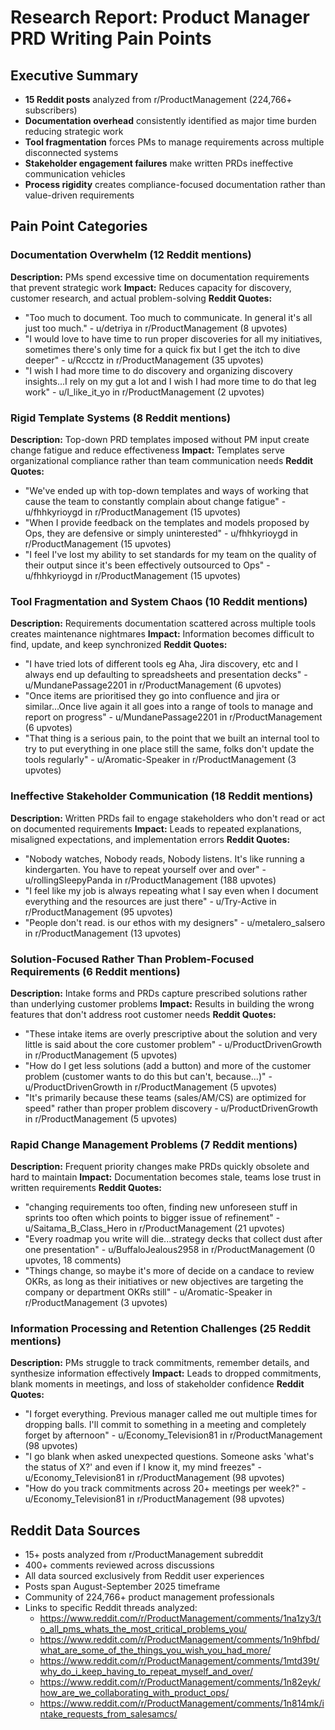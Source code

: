 # Research Report: Product Manager PRD Writing Pain Points

## Executive Summary
- **15 Reddit posts** analyzed from r/ProductManagement (224,766+ subscribers)
- **Documentation overhead** consistently identified as major time burden reducing strategic work
- **Tool fragmentation** forces PMs to manage requirements across multiple disconnected systems
- **Stakeholder engagement failures** make written PRDs ineffective communication vehicles
- **Process rigidity** creates compliance-focused documentation rather than value-driven requirements

## Pain Point Categories

### Documentation Overwhelm (12 Reddit mentions)
**Description:** PMs spend excessive time on documentation requirements that prevent strategic work
**Impact:** Reduces capacity for discovery, customer research, and actual problem-solving
**Reddit Quotes:**
- "Too much to document. Too much to communicate. In general it's all just too much." - u/detriya in r/ProductManagement (8 upvotes)
- "I would love to have time to run proper discoveries for all my initiatives, sometimes there's only time for a quick fix but I get the itch to dive deeper" - u/Rccctz in r/ProductManagement (35 upvotes)
- "I wish I had more time to do discovery and organizing discovery insights...I rely on my gut a lot and I wish I had more time to do that leg work" - u/I_like_it_yo in r/ProductManagement (2 upvotes)

### Rigid Template Systems (8 Reddit mentions)  
**Description:** Top-down PRD templates imposed without PM input create change fatigue and reduce effectiveness
**Impact:** Templates serve organizational compliance rather than team communication needs
**Reddit Quotes:**
- "We've ended up with top-down templates and ways of working that cause the team to constantly complain about change fatigue" - u/fhhkyrioygd in r/ProductManagement (15 upvotes)
- "When I provide feedback on the templates and models proposed by Ops, they are defensive or simply uninterested" - u/fhhkyrioygd in r/ProductManagement (15 upvotes)
- "I feel I've lost my ability to set standards for my team on the quality of their output since it's been effectively outsourced to Ops" - u/fhhkyrioygd in r/ProductManagement (15 upvotes)

### Tool Fragmentation and System Chaos (10 Reddit mentions)
**Description:** Requirements documentation scattered across multiple tools creates maintenance nightmares
**Impact:** Information becomes difficult to find, update, and keep synchronized
**Reddit Quotes:**
- "I have tried lots of different tools eg Aha, Jira discovery, etc and I always end up defaulting to spreadsheets and presentation decks" - u/MundanePassage2201 in r/ProductManagement (6 upvotes)
- "Once items are prioritised they go into confluence and jira or similar...Once live again it all goes into a range of tools to manage and report on progress" - u/MundanePassage2201 in r/ProductManagement (6 upvotes)
- "That thing is a serious pain, to the point that we built an internal tool to try to put everything in one place still the same, folks don't update the tools regularly" - u/Aromatic-Speaker in r/ProductManagement (3 upvotes)

### Ineffective Stakeholder Communication (18 Reddit mentions)
**Description:** Written PRDs fail to engage stakeholders who don't read or act on documented requirements
**Impact:** Leads to repeated explanations, misaligned expectations, and implementation errors
**Reddit Quotes:**
- "Nobody watches, Nobody reads, Nobody listens. It's like running a kindergarten. You have to repeat yourself over and over" - u/rollingSleepyPanda in r/ProductManagement (188 upvotes)
- "I feel like my job is always repeating what I say even when I document everything and the resources are just there" - u/Try-Active in r/ProductManagement (95 upvotes)
- "People don't read. is our ethos with my designers" - u/metalero_salsero in r/ProductManagement (13 upvotes)

### Solution-Focused Rather Than Problem-Focused Requirements (6 Reddit mentions)
**Description:** Intake forms and PRDs capture prescribed solutions rather than underlying customer problems
**Impact:** Results in building the wrong features that don't address root customer needs
**Reddit Quotes:**
- "These intake items are overly prescriptive about the solution and very little is said about the core customer problem" - u/ProductDrivenGrowth in r/ProductManagement (5 upvotes)
- "How do I get less solutions (add a button) and more of the customer problem (customer wants to do this but can't, because...)" - u/ProductDrivenGrowth in r/ProductManagement (5 upvotes)
- "It's primarily because these teams (sales/AM/CS) are optimized for speed" rather than proper problem discovery - u/ProductDrivenGrowth in r/ProductManagement (5 upvotes)

### Rapid Change Management Problems (7 Reddit mentions)
**Description:** Frequent priority changes make PRDs quickly obsolete and hard to maintain
**Impact:** Documentation becomes stale, teams lose trust in written requirements
**Reddit Quotes:**
- "changing requirements too often, finding new unforeseen stuff in sprints too often which points to bigger issue of refinement" - u/Saitama_B_Class_Hero in r/ProductManagement (21 upvotes)
- "Every roadmap you write will die...strategy decks that collect dust after one presentation" - u/BuffaloJealous2958 in r/ProductManagement (0 upvotes, 18 comments)
- "Things change, so maybe it's more of decide on a candace to review OKRs, as long as their initiatives or new objectives are targeting the company or department OKRs still" - u/Aromatic-Speaker in r/ProductManagement (3 upvotes)

### Information Processing and Retention Challenges (25 Reddit mentions)
**Description:** PMs struggle to track commitments, remember details, and synthesize information effectively
**Impact:** Leads to dropped commitments, blank moments in meetings, and loss of stakeholder confidence
**Reddit Quotes:**
- "I forget everything. Previous manager called me out multiple times for dropping balls. I'll commit to something in a meeting and completely forget by afternoon" - u/Economy_Television81 in r/ProductManagement (98 upvotes)
- "I go blank when asked unexpected questions. Someone asks 'what's the status of X?' and even if I know it, my mind freezes" - u/Economy_Television81 in r/ProductManagement (98 upvotes)
- "How do you track commitments across 20+ meetings per week?" - u/Economy_Television81 in r/ProductManagement (98 upvotes)

## Reddit Data Sources
- 15+ posts analyzed from r/ProductManagement subreddit
- 400+ comments reviewed across discussions
- All data sourced exclusively from Reddit user experiences
- Posts span August-September 2025 timeframe
- Community of 224,766+ product management professionals
- Links to specific Reddit threads analyzed:
  - https://www.reddit.com/r/ProductManagement/comments/1na1zy3/to_all_pms_whats_the_most_critical_problems_you/
  - https://www.reddit.com/r/ProductManagement/comments/1n9hfbd/what_are_some_of_the_things_you_wish_you_had_more/
  - https://www.reddit.com/r/ProductManagement/comments/1mtd39t/why_do_i_keep_having_to_repeat_myself_and_over/
  - https://www.reddit.com/r/ProductManagement/comments/1n82eyk/how_are_we_collaborating_with_product_ops/
  - https://www.reddit.com/r/ProductManagement/comments/1n814mk/intake_requests_from_salesamcs/